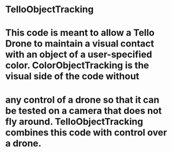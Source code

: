 # TelloObjectTracking
# This code is meant to allow a Tello Drone to maintain a visual contact with an object of a user-specified color.  ColorObjectTracking is the visual side of the code without
# any control of a drone so that it can be tested on a camera that does not fly around.  TelloObjectTracking combines this code with control over a drone.
